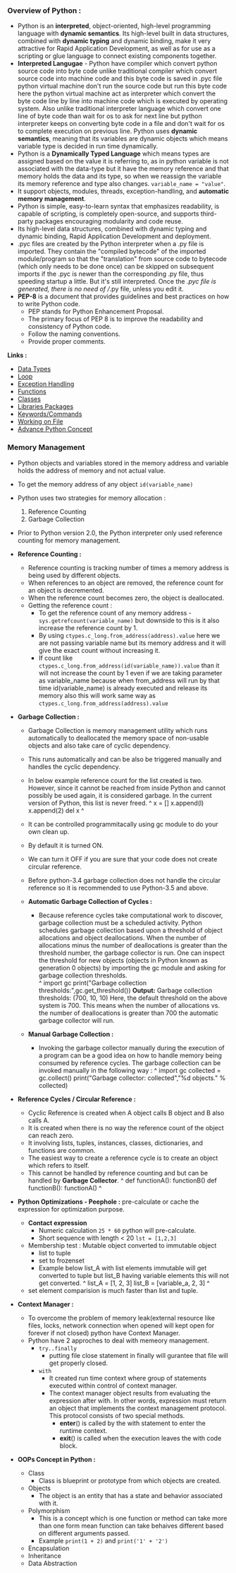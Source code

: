 ### Overview of Python :
-  Python is an **interpreted**, object-oriented, high-level programming language with **dynamic semantics**. Its high-level built in data structures, combined with **dynamic typing** and dynamic binding, make it very attractive for Rapid Application Development, as well as for use as a scripting or glue language to connect existing components together.
- **Interpreted Langugae** - Python have compiler which convert python source code into byte code unlike traditional compiler which convert source code into machine code and this byte code is saved in .pyc file python virtual machine don't run the source code but run this byte code here the python virtual machine act as interpreter which convert the byte code line by line into machine code which is executed by operating system. Also unlike traditional interpreter language which convert one line of byte code than wait for os to ask for next line but python interpreter keeps on converting byte code in a file and don't wait for os to complete execution on previous line.
Python uses **dynamic semantics**, meaning that its variables are dynamic objects which means variable type is decided in run time dynamically.
- Python is a **Dynamically Typed Language** which means types are assigned based on the value it is referring to, as in python variable is not associated with the data-type but it have the memory reference and that memory holds the data and its type, so when we reassign the variable its memory reference and type also changes. `variable_name = "value"`.
- It support objects, modules, threads, exception-handling, and **automatic memory management**.
- Python is simple, easy-to-learn syntax that emphasizes readability, is capable of scripting, is completely open-source, and supports third-party packages encouraging modularity and code reuse.
- Its high-level data structures, combined with dynamic typing and dynamic binding, Rapid Application Development and deployment.
- .pyc files are created by the Python interpreter when a .py file is imported. They contain the "compiled bytecode" of the imported module/program so that the "translation" from source code to bytecode (which only needs to be done once) can be skipped on subsequent imports if the .pyc is newer than the corresponding .py file, thus speeding startup a little. But it's still interpreted. Once the *.pyc file is generated, there is no need of /*.py file, unless you edit it.
-  **PEP-8** is a document that provides guidelines and best practices on how to write Python code.
   -  PEP stands for Python Enhancement Proposal.
   -  The primary focus of PEP 8 is to improve the readability and consistency of Python code.
   -  Follow the naming conventions.
   -  Provide proper comments.

**Links :**  
- [Data Types](DataTypes/notes.md)  
- [Loop](loop.md)  
- [Exception Handling](exception_handling.md)  
- [Functions](functions.md)  
- [Classes](class.md)  
- [Libraries Packages](libraries.md)    
- [Keywords/Commands](commands.md)  
- [Working on File](working_on_files.md)  
- [Advance Python Concept](advance_python.md)  

### Memory Management

-  Python objects and variables stored in the memory address and variable holds the address of memory and not actual value.
-  To get the memory address of any object `id(variable_name)`
-  Python uses two strategies for memory allocation :
   1.  Reference Counting
   1.  Garbage Collection
-  Prior to Python version 2.0, the Python interpreter only used reference counting for memory management.
-  **Reference Counting :**
   -  Reference counting is tracking number of times a memory address is being used by different objects.
   -  When references to an object are removed, the reference count for an object is decremented.
   -  When the reference count becomes zero, the object is deallocated.
   -  Getting the reference count :
      -  To get the reference count of any memory address - `sys.getrefcount(variable_name)` but downside to this is it also increase the reference count by 1.
      -  By using `ctypes.c_long.from_address(address).value` here we are not passing variable name but its memory address and it will give the exact count without increasing it.
      -  If count like `ctypes.c_long.from_address(id(variable_name)).value` than it will not increase the count by 1 even if we are taking parameter as variable_name because when from_address will run by that time id(variable_name) is already executed and release its memory also this will work same way as `ctypes.c_long.from_address(address).value`
-  **Garbage Collection :**
   -  Garbage Collection is memory management utility which runs automatically to deallocated the memory space of non-usable objects and also take care of cyclic dependency.
   -  This runs automatically and can be also be triggered manually and handles the cyclic dependency.
   -  In below example reference count for the list created is two. However, since it cannot be reached from inside Python and cannot possibly be used again, it is considered garbage. In the current version of Python, this list is never freed.
^
    x = []
    x.append(l)
    x.append(2)
    del x
^
   -  It can be controlled programmitacally using gc module to do your own clean up.
   -  By default it is turned ON.
   -  We can turn it OFF if you are sure that your code does not create circular reference.
   -  Before python-3.4 garbage collection does not handle the circular reference so it is recommended to use Python-3.5 and above.
   -  **Automatic Garbage Collection of Cycles :**
      -  Because reference cycles take computational work to discover, garbage collection must be a scheduled activity. Python schedules garbage collection based upon a threshold of object allocations and object deallocations. When the number of allocations minus the number of deallocations is greater than the threshold number, the garbage collector is run. One can inspect the threshold for new objects (objects in Python known as generation 0 objects) by importing the gc module and asking for garbage collection thresholds.\
^
    import gc
    print("Garbage collection thresholds:",gc.get_threshold())
    **Output:**
    Garbage collection thresholds: (700, 10, 10)
    Here, the default threshold on the above system is 700. This means when the number of allocations vs. the number of deallocations is greater than 700 the automatic garbage collector will run.
    
   -  **Manual Garbage Collection :**
      -  Invoking the garbage collector manually during the execution of a program can be a good idea on how to handle memory being consumed by reference cycles. 
The garbage collection can be invoked manually in the following way :
^
    import gc
    collected = gc.collect()
    print("Garbage collector: collected","%d objects." % collected)
    
-  **Reference Cycles / Circular Reference :**
   -  Cyclic Reference is created when A object calls B object and B also calls A.
   -  It is created when there is no way the reference count of the object can reach zero.
   -  It involving lists, tuples, instances, classes, dictionaries, and functions are common.
   -  The easiest way to create a reference cycle is to create an object which refers to itself.
   -  This cannot be handled by reference counting and but can be handled by **Garbage Collector**.
^
    def functionA():
        functionB()
    def functionB():
        functionA()
^
    
-  **Python Optimizations - Peephole :** pre-calculate or cache the expression for optimization purpose.
   -  **Contact expression**
      -  Numeric calculation `25 * 60` python will pre-calculate.
      -  Short sequence with length < 20 `lst = [1,2,3]`
   -  Membership test : Mutable object converted to immutable object
      -  list to tuple
      -  set to frozenset
      -  Example below list_A with list elements immutable will get converted to tuple but list_B having variable elements this will not get converted.
^
    list_A = [1, 2, 3]
    list_B = [variable_a, 2, 3]
^
   -  set element comparision is much faster than list and tuple.

-  **Context Manager :**
   -  To overcome the problem of memory leak(external resource like files, locks, network connection when opened will kept open for forever if not closed) python have Context Manager.
   -  Python have 2 approches to deal with memeory management.
      -  `try..finally`
         -  putting file close statement in finally will gurantee that file will get properly closed.
      -  `with`
         -  It created run time context where group of statements executed within control of context manager.
         -  The context manager object results from evaluating the expression after with. In other words, expression must return an object that implements the context management protocol. This protocol consists of two special methods.
            -  __enter__() is called by the with statement to enter the runtime context.
            -  __exit__() is called when the execution leaves the with code block.

-  **OOPs Concept in Python :**
   -  Class
      -  Class is blueprint or prototype from which objects are created.
   -  Objects
      -  The object is an entity that has a state and behavior associated with it. 
   -  Polymorphism
      -  This is a concept which is one function or method can take more than one form mean function can take behaives different based on different arguments passed.
      -  Example `print(1 + 2)` and `print('1' + '2')`
   -  Encapsulation
   -  Inheritance
   -  Data Abstraction
